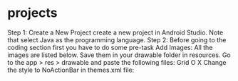 # projects
Step 1: Create a New Project
create a new project in Android Studio. Note that select Java as the programming language.
Step 2: Before going to the coding section first you have to do some pre-task
Add Images: All the images are listed below. Save them in your drawable folder in resources. Go to the app > res > drawable and paste the following files:
Grid
O
X
Change the style to NoActionBar in themes.xml file: 
<style name=”AppTheme” parent=”Theme.AppCompat.NoActionBar”>
Step 3: Working with the activity_main.xml file
The XML codes are used to build the structure of the activity as well as its styling part. It contains a TextView at the very top of the activity to display the title. Then it contains an ImageView of the grid and in each box, there is an ImageView. At the bottom of the activity, there is a TextView to display the status of the game. Below is the code for the activity_main.xml file.
  Step 4: Working with the MainActivity.java file
We will create a two-dimensional array that will store all the winning positions. We will create a function that will run when a box inside the grid is clicked. Inside this function, we will first check if the box selected is empty or not. After that, we will set the image of X if the last move was of O or we will set the image of O if the last move was of X. Then we will check if the move has reached the move position and then reset the game. Below is the code for the MainActivity.java file. Comments are added inside the code to understand the code in more detail.
  
